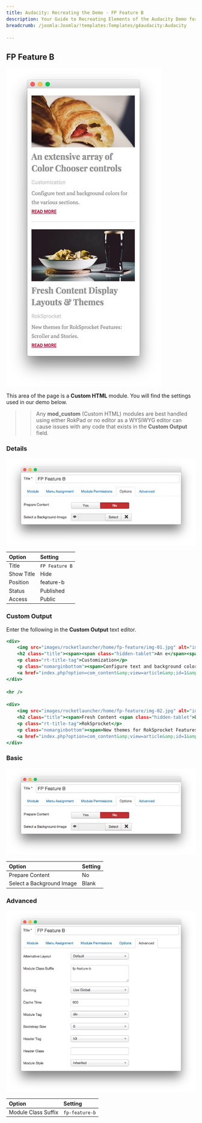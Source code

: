```yaml
---
title: Audacity: Recreating the Demo - FP Feature B
description: Your Guide to Recreating Elements of the Audacity Demo for Joomla
breadcrumb: /joomla:Joomla/!templates:Templates/g4audacity:Audacity

---
```


FP Feature B
-----

![Custom HTML](assets/demo_5.jpeg)

This area of the page is a **Custom HTML** module. You will find the settings used in our demo below.

>> Any **mod_custom** (Custom HTML) modules are best handled using either RokPad or no editor as a WYSIWYG editor can cause issues with any code that exists in the **Custom Output** field.

### Details

![Details](assets/demo_5b.jpeg)

| Option      | Setting        |
| :---------- | :----------    |
| Title       | `FP Feature B` |
| Show Title  | Hide           |
| Position    | feature-b      |
| Status      | Published      |
| Access      | Public         |

### Custom Output

Enter the following in the **Custom Output** text editor.

~~~ .html
<div>
    <img src="images/rocketlauncher/home/fp-feature/img-01.jpg" alt="image" />
    <h2 class="title"><span><span class="hidden-tablet">An e</span><span class="visible-tablet">E</span>xtensive<span class="hidden-tablet"> array of</span> Color Chooser controls</span></h2>
    <p class="rt-title-tag">Customization</p>
    <p class="nomarginbottom"><span>Configure text and background colors<span class="hidden-tablet"> for the various sections</span>.</span></p>
    <a href="index.php?option=com_content&amp;view=article&amp;id=1&amp;Itemid=111" class="readon3">Read More</a>
</div>

<hr />

<div>
    <img src="images/rocketlauncher/home/fp-feature/img-02.jpg" alt="image" />
    <h2 class="title"><span>Fresh Content <span class="hidden-tablet">Display </span>Layouts &amp; Themes</span></h2>
    <p class="rt-title-tag">RokSprocket</p>
    <p class="nomarginbottom"><span>New themes for RokSprocket Features<span class="hidden-tablet">: Scroller and Stories</span>.</span></p>
    <a href="index.php?option=com_content&amp;view=article&amp;id=1&amp;Itemid=111" class="readon3">Read More</a>
</div>
~~~

### Basic

![Basic](assets/demo_5b.jpeg)

| Option                    | Setting     |
| :----------               | :---------- |
| Prepare Content           | No          |
| Select a Background Image | Blank       |

### Advanced

![Advanced](assets/demo_5c.jpeg)

| Option              | Setting        |
| :----------         | :----------    |
| Module Class Suffix | `fp-feature-b` |